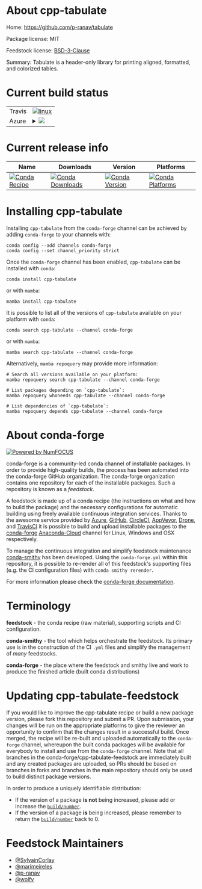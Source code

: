 About cpp-tabulate
==================

Home: https://github.com/p-ranav/tabulate

Package license: MIT

Feedstock license: [BSD-3-Clause](https://github.com/conda-forge/cpp-tabulate-feedstock/blob/main/LICENSE.txt)

Summary: Tabulate is a header-only library for printing aligned, formatted, and colorized tables.

Current build status
====================


<table><tr>
    <td>Travis</td>
    <td>
      <a href="https://app.travis-ci.com/conda-forge/cpp-tabulate-feedstock">
        <img alt="linux" src="https://img.shields.io/travis/com/conda-forge/cpp-tabulate-feedstock/main.svg?label=Linux">
      </a>
    </td>
  </tr>
    
  <tr>
    <td>Azure</td>
    <td>
      <details>
        <summary>
          <a href="https://dev.azure.com/conda-forge/feedstock-builds/_build/latest?definitionId=9519&branchName=main">
            <img src="https://dev.azure.com/conda-forge/feedstock-builds/_apis/build/status/cpp-tabulate-feedstock?branchName=main">
          </a>
        </summary>
        <table>
          <thead><tr><th>Variant</th><th>Status</th></tr></thead>
          <tbody><tr>
              <td>linux_64</td>
              <td>
                <a href="https://dev.azure.com/conda-forge/feedstock-builds/_build/latest?definitionId=9519&branchName=main">
                  <img src="https://dev.azure.com/conda-forge/feedstock-builds/_apis/build/status/cpp-tabulate-feedstock?branchName=main&jobName=linux&configuration=linux%20linux_64_" alt="variant">
                </a>
              </td>
            </tr><tr>
              <td>linux_aarch64</td>
              <td>
                <a href="https://dev.azure.com/conda-forge/feedstock-builds/_build/latest?definitionId=9519&branchName=main">
                  <img src="https://dev.azure.com/conda-forge/feedstock-builds/_apis/build/status/cpp-tabulate-feedstock?branchName=main&jobName=linux&configuration=linux%20linux_aarch64_" alt="variant">
                </a>
              </td>
            </tr><tr>
              <td>linux_ppc64le</td>
              <td>
                <a href="https://dev.azure.com/conda-forge/feedstock-builds/_build/latest?definitionId=9519&branchName=main">
                  <img src="https://dev.azure.com/conda-forge/feedstock-builds/_apis/build/status/cpp-tabulate-feedstock?branchName=main&jobName=linux&configuration=linux%20linux_ppc64le_" alt="variant">
                </a>
              </td>
            </tr><tr>
              <td>osx_64</td>
              <td>
                <a href="https://dev.azure.com/conda-forge/feedstock-builds/_build/latest?definitionId=9519&branchName=main">
                  <img src="https://dev.azure.com/conda-forge/feedstock-builds/_apis/build/status/cpp-tabulate-feedstock?branchName=main&jobName=osx&configuration=osx%20osx_64_" alt="variant">
                </a>
              </td>
            </tr><tr>
              <td>win_64</td>
              <td>
                <a href="https://dev.azure.com/conda-forge/feedstock-builds/_build/latest?definitionId=9519&branchName=main">
                  <img src="https://dev.azure.com/conda-forge/feedstock-builds/_apis/build/status/cpp-tabulate-feedstock?branchName=main&jobName=win&configuration=win%20win_64_" alt="variant">
                </a>
              </td>
            </tr>
          </tbody>
        </table>
      </details>
    </td>
  </tr>
</table>

Current release info
====================

| Name | Downloads | Version | Platforms |
| --- | --- | --- | --- |
| [![Conda Recipe](https://img.shields.io/badge/recipe-cpp--tabulate-green.svg)](https://anaconda.org/conda-forge/cpp-tabulate) | [![Conda Downloads](https://img.shields.io/conda/dn/conda-forge/cpp-tabulate.svg)](https://anaconda.org/conda-forge/cpp-tabulate) | [![Conda Version](https://img.shields.io/conda/vn/conda-forge/cpp-tabulate.svg)](https://anaconda.org/conda-forge/cpp-tabulate) | [![Conda Platforms](https://img.shields.io/conda/pn/conda-forge/cpp-tabulate.svg)](https://anaconda.org/conda-forge/cpp-tabulate) |

Installing cpp-tabulate
=======================

Installing `cpp-tabulate` from the `conda-forge` channel can be achieved by adding `conda-forge` to your channels with:

```
conda config --add channels conda-forge
conda config --set channel_priority strict
```

Once the `conda-forge` channel has been enabled, `cpp-tabulate` can be installed with `conda`:

```
conda install cpp-tabulate
```

or with `mamba`:

```
mamba install cpp-tabulate
```

It is possible to list all of the versions of `cpp-tabulate` available on your platform with `conda`:

```
conda search cpp-tabulate --channel conda-forge
```

or with `mamba`:

```
mamba search cpp-tabulate --channel conda-forge
```

Alternatively, `mamba repoquery` may provide more information:

```
# Search all versions available on your platform:
mamba repoquery search cpp-tabulate --channel conda-forge

# List packages depending on `cpp-tabulate`:
mamba repoquery whoneeds cpp-tabulate --channel conda-forge

# List dependencies of `cpp-tabulate`:
mamba repoquery depends cpp-tabulate --channel conda-forge
```


About conda-forge
=================

[![Powered by
NumFOCUS](https://img.shields.io/badge/powered%20by-NumFOCUS-orange.svg?style=flat&colorA=E1523D&colorB=007D8A)](https://numfocus.org)

conda-forge is a community-led conda channel of installable packages.
In order to provide high-quality builds, the process has been automated into the
conda-forge GitHub organization. The conda-forge organization contains one repository
for each of the installable packages. Such a repository is known as a *feedstock*.

A feedstock is made up of a conda recipe (the instructions on what and how to build
the package) and the necessary configurations for automatic building using freely
available continuous integration services. Thanks to the awesome service provided by
[Azure](https://azure.microsoft.com/en-us/services/devops/), [GitHub](https://github.com/),
[CircleCI](https://circleci.com/), [AppVeyor](https://www.appveyor.com/),
[Drone](https://cloud.drone.io/welcome), and [TravisCI](https://travis-ci.com/)
it is possible to build and upload installable packages to the
[conda-forge](https://anaconda.org/conda-forge) [Anaconda-Cloud](https://anaconda.org/)
channel for Linux, Windows and OSX respectively.

To manage the continuous integration and simplify feedstock maintenance
[conda-smithy](https://github.com/conda-forge/conda-smithy) has been developed.
Using the ``conda-forge.yml`` within this repository, it is possible to re-render all of
this feedstock's supporting files (e.g. the CI configuration files) with ``conda smithy rerender``.

For more information please check the [conda-forge documentation](https://conda-forge.org/docs/).

Terminology
===========

**feedstock** - the conda recipe (raw material), supporting scripts and CI configuration.

**conda-smithy** - the tool which helps orchestrate the feedstock.
                   Its primary use is in the construction of the CI ``.yml`` files
                   and simplify the management of *many* feedstocks.

**conda-forge** - the place where the feedstock and smithy live and work to
                  produce the finished article (built conda distributions)


Updating cpp-tabulate-feedstock
===============================

If you would like to improve the cpp-tabulate recipe or build a new
package version, please fork this repository and submit a PR. Upon submission,
your changes will be run on the appropriate platforms to give the reviewer an
opportunity to confirm that the changes result in a successful build. Once
merged, the recipe will be re-built and uploaded automatically to the
`conda-forge` channel, whereupon the built conda packages will be available for
everybody to install and use from the `conda-forge` channel.
Note that all branches in the conda-forge/cpp-tabulate-feedstock are
immediately built and any created packages are uploaded, so PRs should be based
on branches in forks and branches in the main repository should only be used to
build distinct package versions.

In order to produce a uniquely identifiable distribution:
 * If the version of a package **is not** being increased, please add or increase
   the [``build/number``](https://docs.conda.io/projects/conda-build/en/latest/resources/define-metadata.html#build-number-and-string).
 * If the version of a package **is** being increased, please remember to return
   the [``build/number``](https://docs.conda.io/projects/conda-build/en/latest/resources/define-metadata.html#build-number-and-string)
   back to 0.

Feedstock Maintainers
=====================

* [@SylvainCorlay](https://github.com/SylvainCorlay/)
* [@marimeireles](https://github.com/marimeireles/)
* [@p-ranav](https://github.com/p-ranav/)
* [@wolfv](https://github.com/wolfv/)

